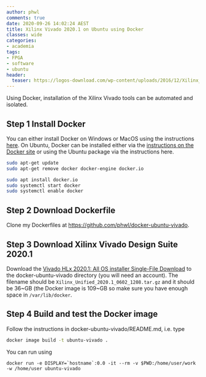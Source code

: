 ```yaml
---
author: phwl
comments: true
date: 2020-09-26 14:02:24 AEST
title: Xilinx Vivado 2020.1 on Ubuntu using Docker
classes: wide
categories:
- academia
tags:
- FPGA
- software
- ubuntu
header:
  teaser: https://logos-download.com/wp-content/uploads/2016/12/Xilinx_logo_logotype.png
---
```


Using Docker, installation of the Xilinx Vivado tools can be automated and
isolated.

## Step 1 Install Docker
You can either install Docker on Windows or MacOS using the instructions [here](http://phwl.org/2020/installing-docker/). On Ubuntu, Docker can be installed 
either via the [instructions on the Docker site](https://docs.docker.com/engine/install/ubuntu/) or using the Ubuntu package via the instructions here.

```bash
sudo apt-get update
sudo apt-get remove docker docker-engine docker.io

sudo apt install docker.io
sudo systemctl start docker
sudo systemctl enable docker
```

## Step 2 Download Dockerfile
Clone my Dockerfiles at <https://github.com/phwl/docker-ubuntu-vivado>.

## Step 3 Download Xilinx Vivado Design Suite 2020.1
Download the [Vivado HLx 2020.1: All OS installer Single-File Download](https://www.xilinx.com/member/forms/download/xef.html?filename=Xilinx_Unified_2020.1_0602_1208.tar.gz) to the docker-ubuntu-vivado directory (you will need an account).
The filename should be ```Xilinx_Unified_2020.1_0602_1208.tar.gz``` and it 
should be 36~GB (the Docker image is 109~GB so make sure you have enough
space in ```/var/lib/docker```.

## Step 4 Build and test the Docker image
Follow the instructions in docker-ubuntu-vivado/README.md, i.e. type
```bash
docker image build -t ubuntu-vivado .
```

You can run using
```
docker run -e DISPLAY=`hostname`:0.0 -it --rm -v $PWD:/home/user/work -w /home/user ubuntu-vivado
```
